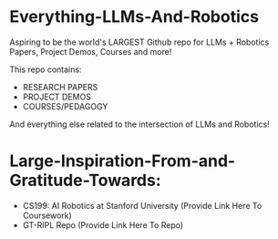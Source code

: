 # Everything-LLMs-And-Robotics
Aspiring to be the world's LARGEST Github repo for LLMs + Robotics Papers, Project Demos, Courses and more!

This repo contains: 
* RESEARCH PAPERS 
* PROJECT DEMOS 
* COURSES/PEDAGOGY

And everything else related to the intersection of LLMs and Robotics! 


# Large-Inspiration-From-and-Gratitude-Towards:

* CS199: AI Robotics at Stanford University (Provide Link Here To Coursework) 
* GT-RIPL Repo (Provide Link Here To Repo)


